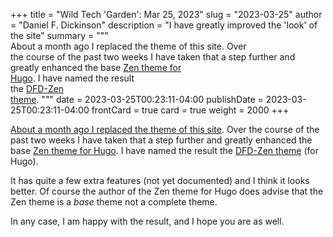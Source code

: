 +++
title = "Wild Tech 'Garden': Mar 25, 2023"
slug = "2023-03-25"
author = "Daniel F. Dickinson"
description = "I have greatly improved the 'look' of the site"
summary = """\
About a month ago I replaced the theme of this site. Over \
the course of the past two weeks I have taken that a step further and \
greatly enhanced the base [Zen theme for \
Hugo](https://github.com/frjo/hugo-theme/zen). I have named the result \
the [DFD-Zen \
theme](https://gitlab.com/danielfdickinson/dfd-hugo-theme-zen).
"""
date = 2023-03-25T00:23:11-04:00
publishDate = 2023-03-25T00:23:11-04:00
frontCard = true
card = true
weight = 2000
+++

[About a month ago I replaced the theme of this site](2023-02-26.md). Over
the course of the past two weeks I have taken that a step further and
greatly enhanced the base [Zen theme for
Hugo](https://github.com/frjo/hugo-theme/zen). I have named the result
the [DFD-Zen theme](https://gitlab.com/danielfdickinson/dfd-hugo-theme-zen)
(for Hugo).

It has quite a few extra features (not yet documented) and I think it looks
better. Of course the author of the Zen theme for Hugo does advise that the Zen
theme is a _base_ theme not a complete theme.

In any case, I am happy with the result, and I hope you are as well.
